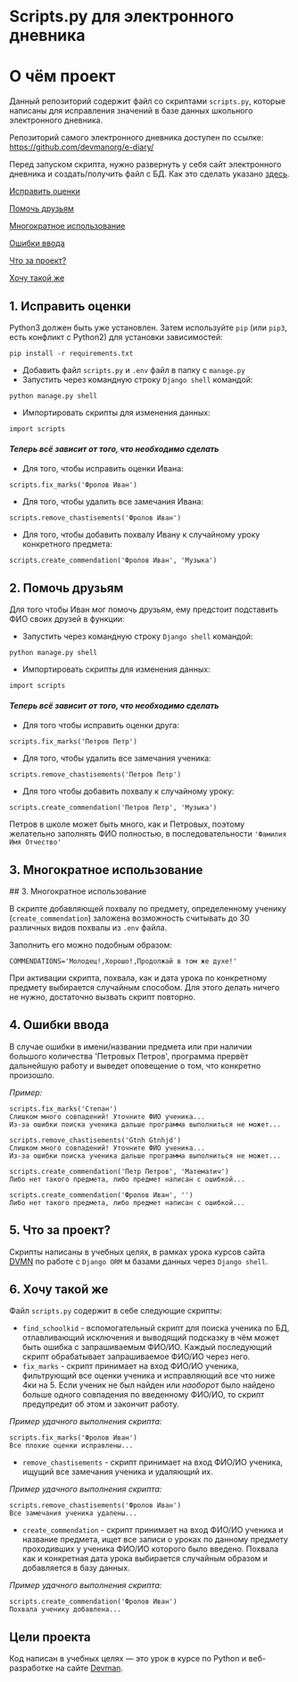 # Scripts.py для электронного дневника

<h1 id="about"> О чём проект </h1>

Данный репозиторий содержит файл со скриптами `scripts.py`, которые написаны для исправления значений в базе данных школьного электронного дневника.

Репозиторий самого электронного дневника доступен по ссылке: https://github.com/devmanorg/e-diary/

Перед запуском скрипта, нужно развернуть у себя сайт электронного дневника и создать/получить файл с БД. Как это сделать указано [здесь](https://github.com/devmanorg/e-diary/blob/master/README.md).

[Исправить оценки](#fix_marks)

[Помочь друзьям](#help_friends)

[Многократное использование](#reuse)

[Ошибки ввода](#input_mistakes)

[Что за проект?](#what_is_it)

[Хочу такой же](#want_same)

<h2 id="fix_marks"> 1. Исправить оценки </h2>

Python3 должен быть уже установлен. 
Затем используйте `pip` (или `pip3`, есть конфликт с Python2) для установки зависимостей:
```
pip install -r requirements.txt
```
- Добавить файл `scripts.py` и `.env` файл в папку с `manage.py`
- Запустить через командную строку `Django shell` командой:
```commandline
python manage.py shell
```
- Импортировать скрипты для изменения данных:
```commandline
import scripts
```
#### _Теперь всё зависит от того, что необходимо сделать_
- Для того, чтобы исправить оценки Ивана:
```commandline
scripts.fix_marks('Фролов Иван')
```
- Для того, чтобы удалить все замечания Ивана:
```commandline
scripts.remove_chastisements('Фролов Иван')
```
- Для того, чтобы добавить похвалу Ивану к случайному уроку конкретного предмета:
```commandline
scripts.create_commendation('Фролов Иван', 'Музыка')
```


<h2 id="help_friends"> 2. Помочь друзьям </h2>

Для того чтобы Иван мог помочь друзьям, ему предстоит подставить ФИО своих друзей в функции:

- Запустить через командную строку `Django shell` командой:
```commandline
python manage.py shell
```
- Импортировать скрипты для изменения данных:
```commandline
import scripts
```
#### _Теперь всё зависит от того, что необходимо сделать_

- Для того чтобы исправить оценки друга:
```commandline
scripts.fix_marks('Петров Петр')
```
- Для того, чтобы удалить все замечания ученика:
```commandline
scripts.remove_chastisements('Петров Петр')
```
- Для того чтобы добавить похвалу к случайному уроку:
```commandline
scripts.create_commendation('Петров Петр', 'Музыка')
```

Петров в школе может быть много, как и Петровых, поэтому желательно заполнять ФИО полностью, в последовательности `'Фамилия Имя Отчество'`


<h2 id="reuse"> 3. Многократное использование </h2>
## 3. Многократное использование

В скрипте добавляющей похвалу по предмету, определенному ученику (`create_commendation`) заложена возможность
считывать до 30 различных видов похвалы из `.env` файла.


Заполнить его можно подобным образом:
```commandline
COMMENDATIONS='Молодец!,Хорошо!,Продолжай в том же духе!'
```

При активации скрипта, похвала, как и дата урока по конкретному предмету выбирается случайным способом.
Для этого делать ничего не нужно, достаточно вызвать скрипт повторно.

<h2 id="input_mistakes"> 4. Ошибки ввода </h2>

В случае ошибки в имени/названии предмета или при наличии большого количества 'Петровых Петров', программа прервёт дальнейшую работу и выведет оповещение о том, что конкретно произошло.

_Пример:_
```commandline
scripts.fix_marks('Степан')      
Слишком много совпадений! Уточните ФИО ученика...
Из-за ошибки поиска ученика дальше программа выполниться не может...

scripts.remove_chastisements('Gtnh Gtnhjd')            
Слишком много совпадений! Уточните ФИО ученика...
Из-за ошибки поиска ученика дальше программа выполниться не может...

scripts.create_commendation('Петр Петров', 'Математич') 
Либо нет такого предмета, либо предмет написан с ошибкой...

scripts.create_commendation('Фролов Иван', '') 
Либо нет такого предмета, либо предмет написан с ошибкой...
```

<h2 id="what_is_it"> 5. Что за проект? </h2>

Скрипты написаны в учебных целях, в рамках урока курсов сайта [DVMN](https://dvmn.org)  по работе с `Django ORM` м базами данных через `Django shell`.


<h2 id="want_same"> 6. Хочу такой же </h2>

Файл `scripts.py` содержит в себе следующие скрипты:
- `find_schoolkid` - вспомогательный скрипт для поиска ученика по БД, отлавливающий исключения и выводящий подсказку
в чём может быть ошибка с запрашиваемым ФИО/ИО. Каждый последующий скрипт обрабатывает запрашиваемое ФИО/ИО через него.
- `fix_marks` - скрипт принимает на вход ФИО/ИО ученика, фильтрующий все оценки ученика и исправляющий все что ниже 4ки на 5.
 Если ученик не был найден или *наоборот* было найдено больше одного совпадения по введенному ФИО/ИО, то скрипт предупредит об этом и закончит работу.

*Пример удачного выполнения скрипта:*
```commandline
scripts.fix_marks('Фролов Иван') 
Все плохие оценки исправлены...
```

- `remove_chastisements` - скрипт принимает на вход ФИО/ИО ученика, ищущий все замечания ученика и удаляющий их.

*Пример удачного выполнения скрипта:*
```commandline
scripts.remove_chastisements('Фролов Иван') 
Все замечания ученика удалены...
```
- `create_commendation` - скрипт принимает на вход ФИО/ИО ученика и название предмета, ищет все записи о уроках по данному предмету проходивших
у ученика ФИО/ИО которого было введено. Похвала как и конкретная дата урока выбирается случайным образом и добавляется в базу данных.

*Пример удачного выполнения скрипта:*
```commandline
scripts.create_commendation('Фролов Иван') 
Похвала ученику добавлена...
```

## Цели проекта

Код написан в учебных целях — это урок в курсе по Python и веб-разработке на сайте [Devman](https://dvmn.org).
